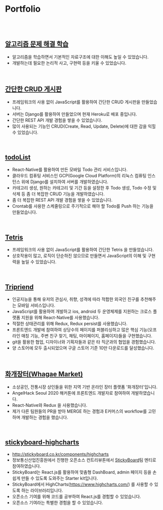 # Portfolio
<br/>
<br/>

## [알고리즘 문제 해결 학습](https://github.com/elrion018/CS_study)

* 알고리즘을 학습하면서 기본적인 자료구조에 대한 이해도 높일 수 있었습니다.
* 개발하는데 필요한 논리적 사고, 구현력 등을 키울 수 있었습니다. 

<br/>

## [간단한 CRUD 게시판](http://therapeutic-sleep.surge.sh/)

* 프레임워크의 사용 없이 JavaScript를 활용하여 간단한 CRUD 게시판을 만들었습니다.
* 서버는 Django를 활용하여 만들었으며 현재 Heroku로 배포 중입니다.
* 간단한 REST API 개발 경험을 쌓을 수 있었습니다.
* 많이 사용되는 기능인 CRUD(Create, Read, Update, Delete)에 대한 감을 익힐 수 있었습니다.


<br/>

## [todoList](https://github.com/elrion018/todoList_client_RN/tree/master)

* React-Native를 활용하여 만든 모바일 Todo 관리 서비스입니다.
* 클라우드 컴퓨팅 서비스인 GCP(Google Cloud Platform)의 리눅스 컴퓨팅 인스턴스 위에 Django를 설치하여 서버를 개발하였습니다.
* 카테고리 생성, 원하는 카테고리 및 기간 등을 설정한 후 Todo 생성, Todo 수정 및 삭제 등 좀 더 복잡한 CRUD 기능을 개발하였습니다.
* 좀 더 복잡한 REST API 개발 경험을 쌓을 수 있었습니다.
* Crontab를 사용한 스케줄링으로 주기적으로 해야 할 Todo를 Push 하는 기능을 만들었습니다.

<br/>

## [Tetris](http://regular-toy.surge.sh/)

* 프레임워크의 사용 없이 JavaScript를 활용하여 간단한 Tetris 을 만들었습니다.
* 상호작용이 많고, 로직이 단순하진 않으므로 만들면서 JavaScript의 이해 및 구현력을 높일 수 있었습니다.


<br/>

## [Tripriend](https://play.google.com/store/apps/details?id=application.example.com.tripriend_client&hl=ko)

* 인공지능을 통해 유저의 관심사, 취향, 성격에 따라 적합한 외국인 친구를 추천해주는 모바일 서비스입니다.
* JavaScript를 활용하여 개발하고 ios, android 두 운영체제를 지원하는 크로스 플랫폼 지원을 위해 React-Native를 사용했습니다.
* 적절한 상태관리를 위해 Redux, Redux persist를 사용했습니다.
* 프론트엔드 개발에 참여하여 상당수의 페이지를 퍼블리싱하고 많은 핵심 기능(오프라인 매칭 기능, 주변 친구 찾기, 채팅, 마이페이지, 홈페이지)들을 구현했습니다.
* git을 활용한 협업, 디자이너와 기획자들과 같은 타 직군과의 협업을 경험했습니다.
* 양 스토어에 모두 출시되었으며 구글 스토어 기준 10만 다운로드를 달성했습니다.


<br/>

## [화개장터(Whagae Market)](https://github.com/Decorona/whagae-market-frontend_)

* 소상공인, 전통시장 상인들을 위한 지역 기반 온라인 장터 플랫폼 '화개장터'입니다.
* AngelHack Seoul 2020 해커톤에 프론트엔드 개발자로 참여하여 개발하였습니다.
* React-Native와 Redux 을 사용했습니다.
* 제가 다른 팀원들의 PR을 받아 MERGE 하는 경험과 E커머스의 workflow를 고민하며 개발하는 경험을 했습니다.


<br/>

## [stickyboard-highcharts](https://github.com/soaple/stickyboard-highcharts)

* http://stickyboard.co.kr/components/highcharts
* 정보통신산업진흥원에서 진행한 오픈소스 컨트리뷰톤에서 [StickyBoard](http://stickyboard.co.kr/)팀 멘티로 참여하였습니다.
* StickyBoard는 React.js를 활용하여 맞춤형 DashBoard, admin 페이지 등을 손쉽게 만들 수 있도록 도와주는 Starter kit입니다.
* StickyBoard에서 HighCharts(https://www.highcharts.com/) 를 사용할 수 있도록 하는 라이브러리입니다.
* 오픈소스 기여를 위해 코드를 공부하여 React.js를 경험할 수 있었습니다.
* 오픈소스 기여라는 특별한 경험을 할 수 있었습니다.
